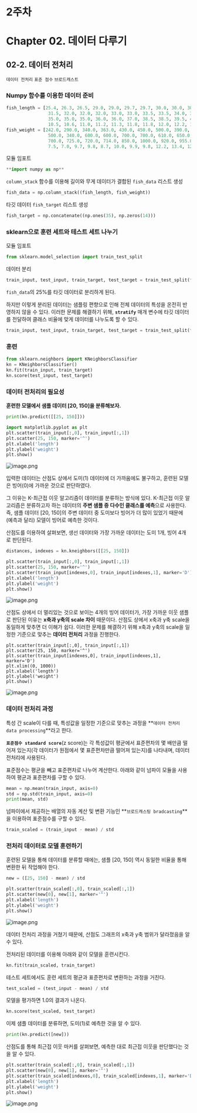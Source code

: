 # 2주차

# Chapter 02. 데이터 다루기

## 02-2. 데이터 전처리

`데이터 전처리` `표준 점수` `브로드캐스트`

### Numpy 함수를 이용한 데이터 준비

```python
fish_length = [25.4, 26.3, 26.5, 29.0, 29.0, 29.7, 29.7, 30.0, 30.0, 30.7, 31.0, 31.0,
                31.5, 32.0, 32.0, 32.0, 33.0, 33.0, 33.5, 33.5, 34.0, 34.0, 34.5, 35.0,
                35.0, 35.0, 35.0, 36.0, 36.0, 37.0, 38.5, 38.5, 39.5, 41.0, 41.0, 9.8,
                10.5, 10.6, 11.0, 11.2, 11.3, 11.8, 11.8, 12.0, 12.2, 12.4, 13.0, 14.3, 15.0]
fish_weight = [242.0, 290.0, 340.0, 363.0, 430.0, 450.0, 500.0, 390.0, 450.0, 500.0, 475.0, 500.0,
                500.0, 340.0, 600.0, 600.0, 700.0, 700.0, 610.0, 650.0, 575.0, 685.0, 620.0, 680.0,
                700.0, 725.0, 720.0, 714.0, 850.0, 1000.0, 920.0, 955.0, 925.0, 975.0, 950.0, 6.7,
                7.5, 7.0, 9.7, 9.8, 8.7, 10.0, 9.9, 9.8, 12.2, 13.4, 12.2, 19.7, 19.9]
```

모듈 임포트

```python
**import numpy as np**
```

`column_stack` 함수를 이용해 길이와 무게 데이터가 결합된 `fish_data` 리스트 생성

```python
fish_data = np.column_stack((fish_length, fish_weight))
```

타깃 데이터 `fish_target` 리스트 생성

```python
fish_target = np.concatenate((np.ones(35), np.zeros(14)))
```

### sklearn으로 훈련 세트와 테스트 세트 나누기

모듈 임포트

```python
from sklearn.model_selection import train_test_split
```

데이터 분리

```python
train_input, test_input, train_target, test_target = train_test_split(fish_data, fish_target)
```

`fish_data`의 25%를 타깃 데이터로 분리하게 된다.

하지만 이렇게 분리된 데이터는 샘플링 편향으로 인해 전체 데이터의 특성을 온전히 반영하지 않을 수 있다. 이러한 문제를 해결하기 위해, **`stratify`** 매개 변수에 타깃 데이터를 전달하여 클래스 비율에 맞게 데이터를 나누도록 할 수 있다.

```python
train_input, test_input, train_target, test_target = train_test_split(fish_data, fish_target, **stratify=fish_target**)
```

### 훈련

```python
from sklearn.neighbors import KNeighborsClassifier
kn = KNeighborsClassifier()
kn.fit(train_input, train_target)
kn.score(test_input, test_target)
```

### 데이터 전처리의 필요성

**훈련한 모델에서 샘플 데이터 [20, 150]을 분류해보자.**

```python
print(kn.predict([[25, 150]]))
```

```python
import matplotlib.pyplot as plt
plt.scatter(train_input[:,0], train_input[:,1])
plt.scatter(25, 150, marker='^')
plt.xlabel('length')
plt.ylabel('weight')
plt.show()
```

![image.png](./img/image.png)

입력한 데이터는 산점도 상에서 도미(1) 데이터에 더 가까움에도 불구하고,
훈련된 모델은 빙어(0)에 가까운 것으로 판단하였다.

그 이유는 K-최근접 이웃 알고리즘이 데이터를 분류하는 방식에 있다.
K-최근접 이웃 알고리즘은 분류하고자 하는 데이터의 **주변 샘플 중 다수인 클래스를 예측**으로 사용한다. 즉, 샘플 데이터 [20, 150]의 주변 데이터 중 도미보다 빙어가 더 많이 있었기 때문에 (예측과 달리) 모델이 빙어로 예측한 것이다.

산점도를 이용하여 살펴보면, 생선 데이터와 가장 가까운 데이터는 도미 1개, 빙어 4개로 판단된다.

```python
distances, indexes = kn.kneighbors([[25, 150]])
```

```python
plt.scatter(train_input[:,0], train_input[:,1])
plt.scatter(25, 150, marker='^')
plt.scatter(train_input[indexes,0], train_input[indexes,1], marker='D')
plt.xlabel('length')
plt.ylabel('weight')
plt.show()
```

![image.png](./img/image%201.png)

산점도 상에서 더 멀리있는 것으로 보이는 4개의 빙어 데이터가, 가장 가까운 이웃 샘플로 판단된 이유는 **x축과 y축의 scale 차이** 때문이다. 산점도 상에서 x축과 y축 scale을 동일하게 맞추면 더 이해가 쉽다. 이러한 문제를 해결하기 위해 x축과 y축의 scale을 일정한 기준으로 맞추는 **데이터 전처리** 과정을 진행한다.

```
plt.scatter(train_input[:,0], train_input[:,1])
plt.scatter(25, 150, marker='^')
plt.scatter(train_input[indexes,0], train_input[indexes,1], marker='D')
plt.xlim((0, 1000))
plt.xlabel('length')
plt.ylabel('weight')
plt.show()
```

![image.png](./img/image%202.png)

### 데이터 전처리 과정

특성 간 scale이 다를 때, 특성값을 일정한 기준으로 맞추는 과정을 **`데이터 전처리 data processing`**라고 한다.

**`표준점수 standard score`**(z score)는 각 특성값이 평균에서 표준편차의 몇 배만큼 떨어져 있는지(각 데이터가 원점에서 몇 표준편차만큼 떨어져 있는지)를 나타내며, 데이터 전처리에 사용된다.

표준점수는 평균을 빼고 표준편차로 나누어 계산한다.
아래와 같이 넘파이 모듈을 사용하여 평균과 표준편차를 구할 수 있다.

```python
mean = np.mean(train_input, axis=0)
std = np.std(train_input, axis=0)
print(mean, std)
```

넘파이에서 제공하는 배열의 자동 계산 및 변환 기능인 **`브로드캐스팅 bradcasting`**을 이용하여 표준점수를 구할 수 있다.

```python
train_scaled = (train_input - mean) / std
```

### 전처리 데이터로 모델 훈련하기

훈련된 모델을 통해 데이터를 분류할 때에는, 샘플 [20, 150] 역시 동일한 비율을 통해 변환한 뒤 작업해야 한다.

```python
new = ([25, 150] - mean) / std
```

```python
plt.scatter(train_scaled[:,0], train_scaled[:,1])
plt.scatter(new[0], new[1], marker='^')
plt.xlabel('length')
plt.ylabel('weight')
plt.show()
```

![image.png](./img/image%203.png)

데이터 전처리 과정을 거쳤기 때문에, 산점도 그래프의 x축과 y축 범위가 달라졌음을 알 수 있다.

전처리된 데이터를 이용해 아래와 같이 모델을 훈련시킨다.

```python
kn.fit(train_scaled, train_target)
```

테스트 세트에서도 훈련 세트의 평균과 표준편차로 변환하는 과정을 거친다.

```python
test_scaled = (test_input - mean) / std
```

모델을 평가하면 1.0의 결과가 나온다.

```python
kn.score(test_scaled, test_target)
```

이제 샘플 데이터를 분류하면, 도미(1)로 예측한 것을 알 수 있다.

```python
print(kn.predict([new]))
```

산점도를 통해 최근접 이웃 마커를 살펴보면, 예측한 대로 최근접 이웃을 판단했다는 것을 알 수 있다.

```python
plt.scatter(train_scaled[:,0], train_scaled[:,1])
plt.scatter(new[0], new[1], marker='^')
plt.scatter(train_scaled[indexes,0], train_scaled[indexes,1], marker='D')
plt.xlabel('length')
plt.ylabel('weight')
plt.show()
```

![image.png](./img/image%204.png)

